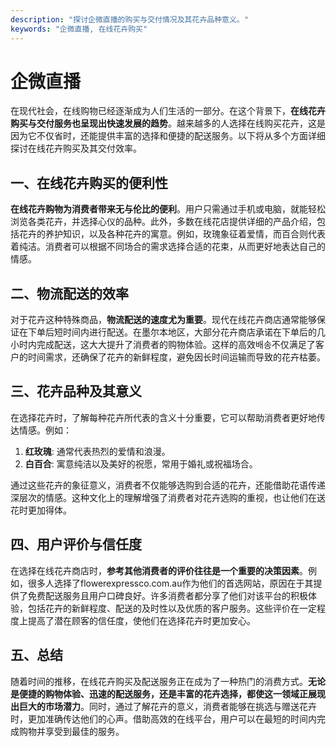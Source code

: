 ```yaml
---
description: "探讨企微直播的购买与交付情况及其花卉品种意义。"
keywords: "企微直播, 在线花卉购买"
---
```

# 企微直播

在现代社会，在线购物已经逐渐成为人们生活的一部分。在这个背景下，**在线花卉购买与交付服务也呈现出快速发展的趋势**。越来越多的人选择在线购买花卉，这是因为它不仅省时，还能提供丰富的选择和便捷的配送服务。以下将从多个方面详细探讨在线花卉购买及其交付效率。

## 一、在线花卉购买的便利性

**在线花卉购物为消费者带来无与伦比的便利**。用户只需通过手机或电脑，就能轻松浏览各类花卉，并选择心仪的品种。此外，多数在线花店提供详细的产品介绍，包括花卉的养护知识，以及各种花卉的寓意。例如，玫瑰象征着爱情，而百合则代表着纯洁。消费者可以根据不同场合的需求选择合适的花束，从而更好地表达自己的情感。

## 二、物流配送的效率

对于花卉这种特殊商品，**物流配送的速度尤为重要**。现代在线花卉商店通常能够保证在下单后短时间内进行配送。在墨尔本地区，大部分花卉商店承诺在下单后的几小时内完成配送，这大大提升了消费者的购物体验。这样的高效배송不仅满足了客户的时间需求，还确保了花卉的新鲜程度，避免因长时间运输而导致的花卉枯萎。

## 三、花卉品种及其意义

在选择花卉时，了解每种花卉所代表的含义十分重要，它可以帮助消费者更好地传达情感。例如：

1. **红玫瑰**: 通常代表热烈的爱情和浪漫。
2. **白百合**: 寓意纯洁以及美好的祝愿，常用于婚礼或祝福场合。

通过这些花卉的象征意义，消费者不仅能够选购到合适的花卉，还能借助花语传递深层次的情感。这种文化上的理解增强了消费者对花卉选购的重视，也让他们在送花时更加得体。

## 四、用户评价与信任度

在选择在线花卉商店时，**参考其他消费者的评价往往是一个重要的决策因素**。例如，很多人选择了flowerexpressco.com.au作为他们的首选网站，原因在于其提供了免费配送服务且用户口碑良好。许多消费者都分享了他们对该平台的积极体验，包括花卉的新鲜程度、配送的及时性以及优质的客户服务。这些评价在一定程度上提高了潜在顾客的信任度，使他们在选择花卉时更加安心。

## 五、总结

随着时间的推移，在线花卉购买及配送服务正在成为了一种热门的消费方式。**无论是便捷的购物体验、迅速的配送服务，还是丰富的花卉选择，都使这一领域正展现出巨大的市场潜力**。同时，通过了解花卉的意义，消费者能够在挑选与赠送花卉时，更加准确传达他们的心声。借助高效的在线平台，用户可以在最短的时间内完成购物并享受到最佳的服务。
